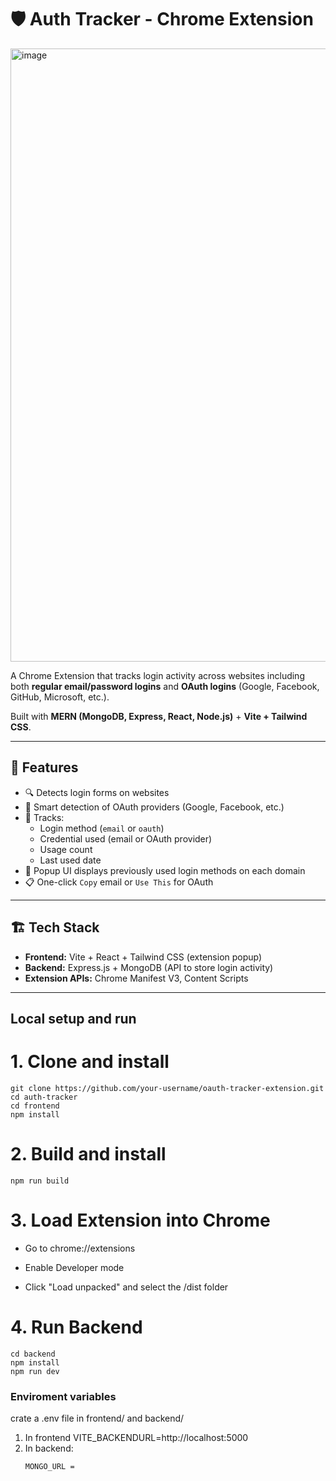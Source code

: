 # 🛡️ Auth Tracker - Chrome Extension
<img width="1875" height="981" alt="image" src="https://github.com/user-attachments/assets/5d69b081-132f-468f-8fd9-7f7f9653b3e5" />


A Chrome Extension that tracks login activity across websites  including both **regular email/password logins** and **OAuth logins** (Google, Facebook, GitHub, Microsoft, etc.).

Built with **MERN (MongoDB, Express, React, Node.js)** + **Vite + Tailwind CSS**.

---

## 🚀 Features

- 🔍 Detects login forms on websites
- 🧠 Smart detection of OAuth providers (Google, Facebook, etc.)
- 💾 Tracks:
  - Login method (`email` or `oauth`)
  - Credential used (email or OAuth provider)
  - Usage count
  - Last used date
- 🔔 Popup UI displays previously used login methods on each domain
- 📋 One-click `Copy` email or `Use This` for OAuth

---

## 🏗️ Tech Stack

- **Frontend:** Vite + React + Tailwind CSS (extension popup)
- **Backend:** Express.js + MongoDB (API to store login activity)
- **Extension APIs:** Chrome Manifest V3, Content Scripts

---

## Local setup and run
# 1. Clone and install
```
git clone https://github.com/your-username/oauth-tracker-extension.git
cd auth-tracker
cd frontend
npm install
```
# 2. Build and install
```
npm run build
```
# 3. Load Extension into Chrome
- Go to chrome://extensions

- Enable Developer mode

- Click "Load unpacked" and select the /dist folder
# 4. Run Backend
```
cd backend
npm install
npm run dev
```
### Enviroment variables
crate a .env file in frontend/ and backend/
1. In frontend VITE_BACKENDURL=http://localhost:5000
2. In backend:
   ```
   MONGO_URL =
  ```
